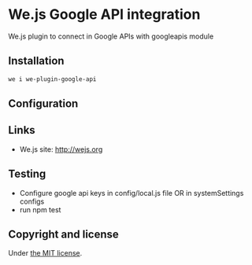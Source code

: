 # We.js Google API integration

We.js plugin to connect in Google APIs with googleapis module

## Installation

```sh
we i we-plugin-google-api
```

## Configuration

## Links

* We.js site: http://wejs.org

## Testing

- Configure google api keys in config/local.js file OR in systemSettings configs
- run npm test

## Copyright and license

Under [the MIT license](https://github.com/wejs/we-core/blob/master/LICENSE.md).
